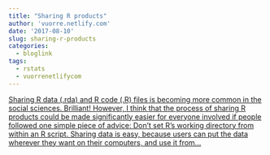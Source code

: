 ```yaml
---
title: "Sharing R products"
author: 'vuorre.netlify.com'
date: '2017-08-10'
slug: sharing-r-products
categories:
  - bloglink
tags:
  - rstats
  - vuorrenetlifycom
---
```


[Sharing R data (.rda) and R code (.R) files is becoming more common in the social sciences. Brilliant! However, I think that the process of sharing R products could be made significantly easier for everyone involved if people followed one simple piece of advice: Don’t set R’s working directory from within an R script. Sharing data is easy, because users can put the data wherever they want on their computers, and use it from...<click to read more>](https://vuorre.netlify.com/post/2017/sharing-r-products/)

